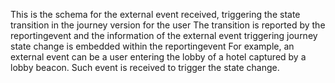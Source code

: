 This is the schema for the external event received, triggering the state transition in the journey version for the user
The transition is reported by the reportingevent and the information of the external event triggering journey state change is embedded within the reportingevent
For example, an external event can be a user entering the lobby of a hotel captured by a lobby beacon. Such event is received to trigger the state change.